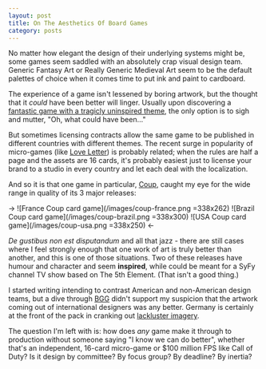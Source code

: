 ```yaml
---
layout: post
title: On The Aesthetics Of Board Games
category: posts
---
```


No matter how elegant the design of their underlying systems might be, some games seem saddled with an absolutely crap visual design team.  Generic Fantasy Art or Really Generic Medieval Art seem to be the default palettes of choice when it comes time to put ink and paint to cardboard.

The experience of a game isn't lessened by boring artwork, but the thought that it _could_ have been better will linger.  Usually upon discovering a [fantastic game with a tragicly uninspired theme](http://boardgamegeek.com/boardgame/36218/dominion), the only option is to sigh and mutter, "Oh, what could have been..."

But sometimes licensing contracts allow the same game to be published in different countries with different themes.  The recent surge in popularity of micro-games (like [Love Letter](http://www.boardgamegeek.com/boardgame/129622/love-letter)) is probably related; when the rules are half a page and the assets are 16 cards, it's probably easiest just to license your brand to a studio in every country and let each deal with the localization.

And so it is that one game in particular, [Coup](http://boardgamegeek.com/boardgame/131357/coup), caught my eye for the wide range in quality of its 3 major releases:

-> ![France Coup card game](/images/coup-france.png =338x262) ![Brazil Coup card game](/images/coup-brazil.png =338x300) ![USA Coup card game](/images/coup-usa.png =338x250) <-

_De gustibus non est disputandum_ and all that jazz - there are still cases where I feel strongly enough that one work of art is truly better than another, and this is one of those situations.  Two of these releases have humour and character and seem __inspired__, while could be meant for a SyFy channel TV show based on The 5th Element.  (That isn't a good thing.)

I started writing intending to contrast American and non-American design teams, but a dive through [BGG](http://boardgamegeek.com/) didn't support my suspicion that the artwork coming out of international designers was any better.  Germany is certainly at the front of the pack in cranking out [lackluster imagery](http://boardgamegeek.com/boardgame/31260/agricola).

The question I'm left with is: how does _any_ game make it through to production without someone saying "I know we can do better", whether that's an independent, 16-card micro-game or $100 million FPS like Call of Duty?  Is it design by committee?  By focus group?  By deadline?  By inertia?